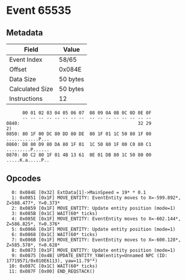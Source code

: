 # Event 65535

## Metadata

| Field           | Value    |
|-----------------|----------|
| Event Index     | 58/65    |
| Offset          | 0x084E   |
| Data Size       | 50 bytes |
| Calculated Size | 50 bytes |
| Instructions    | 12       |

```
      00 01 02 03 04 05 06 07  08 09 0A 0B 0C 0D 0E 0F
      -- -- -- -- -- -- -- --  -- -- -- -- -- -- -- --
0840:                                            32 29                2)
0850: 80 1F 00 DC 80 DD 80 DE  80 1F 01 1C 50 80 1F 00  ............P...
0860: D8 80 D9 80 DA 80 1F 01  1C 50 80 1F 00 C0 80 C1  .........P......
0870: 80 C2 80 1F 01 4B 13 61  0E 01 DB 80 1C 50 80 00  .....K.a.....P..
```

## Opcodes

```
  0: 0x084E [0x32] ExtData[1]->MainSpeed = 19* * 0.1
  1: 0x0851 [0x1F] MOVE_ENTITY: EventEntity moves to X=-599.892*, Z=588.477*, Y=0.373*
  2: 0x0859 [0x1F] MOVE_ENTITY: Update entity position (mode=1)
  3: 0x085B [0x1C] WAIT(60* ticks)
  4: 0x085E [0x1F] MOVE_ENTITY: EventEntity moves to X=-602.144*, Z=586.825*, Y=0.376*
  5: 0x0866 [0x1F] MOVE_ENTITY: Update entity position (mode=1)
  6: 0x0868 [0x1C] WAIT(60* ticks)
  7: 0x086B [0x1F] MOVE_ENTITY: EventEntity moves to X=-600.128*, Z=585.578*, Y=0.628*
  8: 0x0873 [0x1F] MOVE_ENTITY: Update entity position (mode=1)
  9: 0x0875 [0x4B] UPDATE_ENTITY_YAW(entity=Unnamed NPC (ID: 17719571/0x010E6113), yaw=11.79°*)
 10: 0x087C [0x1C] WAIT(60* ticks)
 11: 0x087F [0x00] END_REQSTACK()
```
